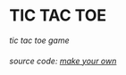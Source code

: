 # TIC TAC TOE

*tic tac toe game*

###### source code: [make your own](https://www.codebrainer.com/blog/tic-tac-toe-javascript-game)
